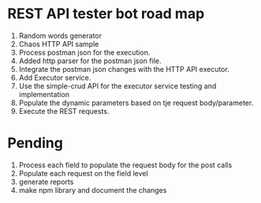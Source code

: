 # REST API tester bot road map

<ol>
<li>Random words generator</li>
<li>Chaos HTTP API sample</li>
<li>Process postman json for the execution.</li>
<li>Added http parser for the postman json file.</li>
<li>Integrate the postman json changes with the HTTP API executor.</li>
<li>Add Executor service.</li>
<li>Use the simple-crud API for the executor service testing and implementation</li>
<li> Populate the dynamic parameters based on tje request body/parameter.</li>
<li>Execute the REST requests.</li>
</ol>

# Pending

<ol>
<li>Process each field to populate the request body for the post calls</li>
<li>Populate each request on the field level</li>
<li>generate reports</li>
<li>make npm library and document the changes</li>
</ol>
